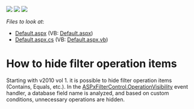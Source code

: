 <!-- default badges list -->
![](https://img.shields.io/endpoint?url=https://codecentral.devexpress.com/api/v1/VersionRange/128540563/13.1.4%2B)
[![](https://img.shields.io/badge/Open_in_DevExpress_Support_Center-FF7200?style=flat-square&logo=DevExpress&logoColor=white)](https://supportcenter.devexpress.com/ticket/details/E2218)
[![](https://img.shields.io/badge/📖_How_to_use_DevExpress_Examples-e9f6fc?style=flat-square)](https://docs.devexpress.com/GeneralInformation/403183)
<!-- default badges end -->
<!-- default file list -->
*Files to look at*:

* [Default.aspx](./CS/WebSite/Default.aspx) (VB: [Default.aspx](./VB/WebSite/Default.aspx))
* [Default.aspx.cs](./CS/WebSite/Default.aspx.cs) (VB: [Default.aspx.vb](./VB/WebSite/Default.aspx.vb))
<!-- default file list end -->
# How to hide filter operation items


<p>Starting with v2010 vol 1. it is possible to hide filter operation items (Contains, Equals, etc.). In the <a href="http://documentation.devexpress.com/#AspNet/DevExpressWebASPxEditorsASPxFilterControlBase_OperationVisibilitytopic"><u>ASPxFilterControl.OperationVisibility</u></a> event handler, a database field name is analyzed, and based on custom conditions, unnecessary operations are hidden.</p>

<br/>


